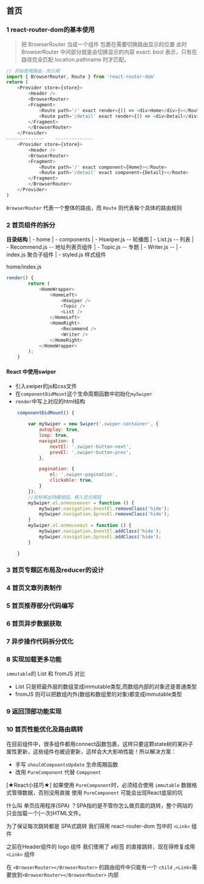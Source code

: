 ## 首页

### 1 react-router-dom的基本使用

> 把 BrowserRouter 当成一个组件 包裹在需要切换路由显示的位置
此时 BrowserRouter 中间部分就是会切换显示的内容
exact: bool 表示，只有在路径完全匹配 location.pathname 时才匹配。

```js
// 开始使用路由，先引用
import { BrowserRouter, Route } from 'react-router-dom'
return (
    <Provider store={store}>
        <Header />
        <BrowserRouter>
        <Fragment>
            <Route path='/' exact render={() => <div>Home</div>}></Route>  
            <Route path='/detail' exact render={() => <div>Detail</div>}></Route>
        </Fragment>
        </BrowserRouter>
    </Provider>
--------------    -------------- 
    <Provider store={store}>
        <Header />
        <BrowserRouter>
        <Fragment>
            <Route path='/' exact component={Home}></Route>
            <Route path='/detail' exact component={Detail}></Route>
        </Fragment>
        </BrowserRouter>
    </Provider>
)
```

`BrowserRouter` 代表一个整体的路由，而 `Route` 则代表每个具体的路由规则

### 2 首页组件的拆分
**目录结构**
    | - home
        | - components
            | - Hswiper.js    -- 轮播图
            | - List.js         -- 列表
            | - Recommend.js      -- 地址列表页组件
            | - Topic.js -- 专题
            | - Writer.js -- 
        | - index.js 聚合子组件
        | - styled.js 样式组件

home/index.js

```javascript
render() {
        return (
            <HomeWrapper>
                <HomeLeft>
                    <Hswiper />
                    <Topic />
                    <List />
                </HomeLeft>
                <HomeRight>
                    <Recommend />
                    <Writer />
                </HomeRight>
            </HomeWrapper>
        );
    }
```

#### React 中使用swiper
- 引入swiper的js和css文件
- 在`componentDidMount`这个生命周期函数中初始化`mySwiper`
- `render`中写上对应的html结构
```javascript
    componentDidMount() {

        var mySwiper = new Swiper('.swiper-container', {
            autoplay: true,
            loop: true,
            navigation: {
                nextEl: '.swiper-button-next',
                prevEl: '.swiper-button-prev',
            },

            pagination: {
                el: '.swiper-pagination',
                clickable: true,
            }
        });
        //鼠标移出隐藏按钮，移入显示按钮
        mySwiper.el.onmouseover = function () {
            mySwiper.navigation.$nextEl.removeClass('hide');
            mySwiper.navigation.$prevEl.removeClass('hide');
        }
        mySwiper.el.onmouseout = function () {
            mySwiper.navigation.$nextEl.addClass('hide');
            mySwiper.navigation.$prevEl.addClass('hide');
        }

    }
```

### 3 首页专题区布局及reducer的设计

### 4 首页文章列表制作

### 5 首页推荐部分代码编写

### 6 首页异步数据获取

### 7 异步操作代码拆分优化

### 8 实现加载更多功能
`immutable`的 List 和 fromJS 对比
- List 只是把最外层的数组变成immutable类型,而数组内部的对象还是普通类型
- fromJS 则可以把数组内外(数组和数组里的对象)都变成immutable类型

### 9 返回顶部功能实现

### 10 首页性能优化及路由跳转

在目前组件中，很多组件都用connect函数包裹，这样只要这颗state树的某孙子属性更新，这些组件也被迫更新，这样会大大影响性能！所以解决方案：

* 手写 `shouldCompoentsUpdate` 生命周期函数
* 改用 `PureComponent` 代替 `Comppnent`

[★React小技巧★] 如果使用 `PureComponent`时，必须结合使用 `immutable` 数据格式管理数据，否则没用直接 使用 `PureComponent` 可能会出现React底层的坑

什么叫 单页应用程序(SPA) ？SPA指的是不管你怎么做页面的跳转，整个网站的只会加载一个(一次)HTML文件。

为了保证每次跳转都是 SPA式跳转 我们得用 react-router-dom 包中的 `<Link>` 组件

之前在Header组件的 logo 组件 我们使用了 a标签 的直接跳转，现在得修复成用 `<Link>` 组件

在 `<BrowserRouter></BrowserRouter>` 的路由组件中只能有一个 `child` ,`<Link>`需要放到`<BrowserRouter></BrowserRouter>` 内部
